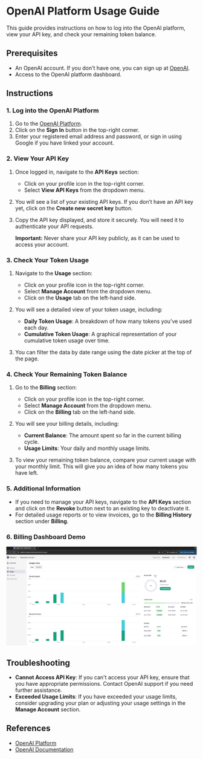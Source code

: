 # OpenAI Platform Usage Guide

This guide provides instructions on how to log into the OpenAI platform, view your API key, and check your remaining token balance.

## Prerequisites

- An OpenAI account. If you don't have one, you can sign up at [OpenAI](https://beta.openai.com/signup/).
- Access to the OpenAI platform dashboard.

## Instructions

### 1. Log into the OpenAI Platform

1. Go to the [OpenAI Platform](https://platform.openai.com/).
2. Click on the **Sign In** button in the top-right corner.
3. Enter your registered email address and password, or sign in using Google if you have linked your account.

### 2. View Your API Key

1. Once logged in, navigate to the **API Keys** section:
   - Click on your profile icon in the top-right corner.
   - Select **View API Keys** from the dropdown menu.

2. You will see a list of your existing API keys. If you don’t have an API key yet, click on the **Create new secret key** button.

3. Copy the API key displayed, and store it securely. You will need it to authenticate your API requests.

   **Important:** Never share your API key publicly, as it can be used to access your account.

### 3. Check Your Token Usage

1. Navigate to the **Usage** section:
   - Click on your profile icon in the top-right corner.
   - Select **Manage Account** from the dropdown menu.
   - Click on the **Usage** tab on the left-hand side.

2. You will see a detailed view of your token usage, including:
   - **Daily Token Usage**: A breakdown of how many tokens you’ve used each day.
   - **Cumulative Token Usage**: A graphical representation of your cumulative token usage over time.

3. You can filter the data by date range using the date picker at the top of the page.

### 4. Check Your Remaining Token Balance

1. Go to the **Billing** section:
   - Click on your profile icon in the top-right corner.
   - Select **Manage Account** from the dropdown menu.
   - Click on the **Billing** tab on the left-hand side.

2. You will see your billing details, including:
   - **Current Balance**: The amount spent so far in the current billing cycle.
   - **Usage Limits**: Your daily and monthly usage limits.

3. To view your remaining token balance, compare your current usage with your monthly limit. This will give you an idea of how many tokens you have left.

### 5. Additional Information

- If you need to manage your API keys, navigate to the **API Keys** section and click on the **Revoke** button next to an existing key to deactivate it.
- For detailed usage reports or to view invoices, go to the **Billing History** section under **Billing**.

### 6. Billing Dashboard Demo
![image-generation.png - screenshot](outputs/budget.png)

## Troubleshooting

- **Cannot Access API Key**: If you can't access your API key, ensure that you have appropriate permissions. Contact OpenAI support if you need further assistance.
- **Exceeded Usage Limits**: If you have exceeded your usage limits, consider upgrading your plan or adjusting your usage settings in the **Manage Account** section.

## References

- [OpenAI Platform](https://platform.openai.com/)
- [OpenAI Documentation](https://beta.openai.com/docs/)